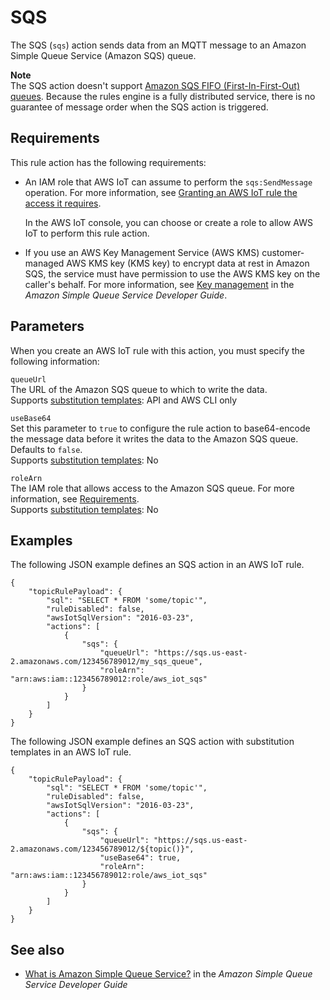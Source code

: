 # SQS<a name="sqs-rule-action"></a>

The SQS \(`sqs`\) action sends data from an MQTT message to an Amazon Simple Queue Service \(Amazon SQS\) queue\.

**Note**  
The SQS action doesn't support [Amazon SQS FIFO \(First\-In\-First\-Out\) queues](https://docs.aws.amazon.com/AWSSimpleQueueService/latest/SQSDeveloperGuide/FIFO-queues.html)\. Because the rules engine is a fully distributed service, there is no guarantee of message order when the SQS action is triggered\.

## Requirements<a name="sqs-rule-action-requirements"></a>

This rule action has the following requirements:
+ An IAM role that AWS IoT can assume to perform the `sqs:SendMessage` operation\. For more information, see [Granting an AWS IoT rule the access it requires](iot-create-role.md)\.

  In the AWS IoT console, you can choose or create a role to allow AWS IoT to perform this rule action\.
+ If you use an AWS Key Management Service \(AWS KMS\) customer\-managed AWS KMS key \(KMS key\) to encrypt data at rest in Amazon SQS, the service must have permission to use the AWS KMS key on the caller's behalf\. For more information, see [Key management](https://docs.aws.amazon.com/AWSSimpleQueueService/latest/SQSDeveloperGuide/sqs-key-management.html) in the *Amazon Simple Queue Service Developer Guide*\.

## Parameters<a name="sqs-rule-action-parameters"></a>

When you create an AWS IoT rule with this action, you must specify the following information:

`queueUrl`  
The URL of the Amazon SQS queue to which to write the data\.  
Supports [substitution templates](iot-substitution-templates.md): API and AWS CLI only

`useBase64`  
Set this parameter to `true` to configure the rule action to base64\-encode the message data before it writes the data to the Amazon SQS queue\. Defaults to `false`\.  
Supports [substitution templates](iot-substitution-templates.md): No

`roleArn`  
The IAM role that allows access to the Amazon SQS queue\. For more information, see [Requirements](#sqs-rule-action-requirements)\.  
Supports [substitution templates](iot-substitution-templates.md): No

## Examples<a name="sqs-rule-action-examples"></a>

The following JSON example defines an SQS action in an AWS IoT rule\.

```
{
    "topicRulePayload": {
        "sql": "SELECT * FROM 'some/topic'", 
        "ruleDisabled": false, 
        "awsIotSqlVersion": "2016-03-23",
        "actions": [
            {
                "sqs": {
                    "queueUrl": "https://sqs.us-east-2.amazonaws.com/123456789012/my_sqs_queue", 
                    "roleArn": "arn:aws:iam::123456789012:role/aws_iot_sqs"
                }
            }
        ]
    }
}
```

The following JSON example defines an SQS action with substitution templates in an AWS IoT rule\.

```
{
    "topicRulePayload": {
        "sql": "SELECT * FROM 'some/topic'",
        "ruleDisabled": false,
        "awsIotSqlVersion": "2016-03-23",
        "actions": [
            {
                "sqs": {
                    "queueUrl": "https://sqs.us-east-2.amazonaws.com/123456789012/${topic()}",
                    "useBase64": true,
                    "roleArn": "arn:aws:iam::123456789012:role/aws_iot_sqs"
                }
            }
        ]
    }
}
```

## See also<a name="sqs-rule-action-see-also"></a>
+ [What is Amazon Simple Queue Service?](https://docs.aws.amazon.com/AWSSimpleQueueService/latest/SQSDeveloperGuide/) in the *Amazon Simple Queue Service Developer Guide*